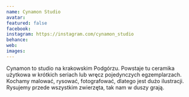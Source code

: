 ```yaml
---
name: Cynamon Studio
avatar: 
featured: false
facebook: 
instagram: https://instagram.com/cynamon_studio
behance: 
web:
images:
---
```

Cynamon to studio na krakowskim Podgórzu.
Powstaje tu ceramika użytkowa w krótkich seriach lub wręcz pojedynczych egzemplarzach.
Kochamy malować, rysować, fotografować, dlatego jest dużo ilustracji. Rysujemy przede wszystkim zwierzęta, tak nam w duszy grają.
